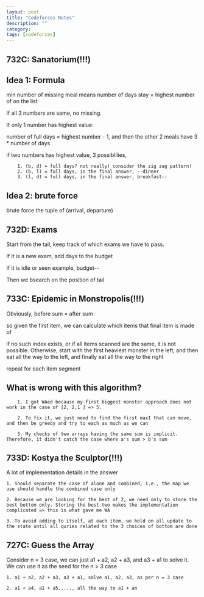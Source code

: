 ```yaml
---
layout: post
title: "Codeforces Notes" 
description: ""
category: 
tags: [codeforces]
---
```


732C: Sanatorium(!!!)
---------

Idea 1: Formula
----------
min number of missing meal means number of days stay = highest number of on the list

If all 3 numbers are same, no missing.

If only 1 number has highest value:

number of full days = highest number - 1, and then the other 2 meals have 3 * number of days

if two numbers has highest value, 3 possiblilies, 

```
	1. (b, d) = full days? not really! consider the zig zag pattern!
	2. (b, l) = full days, in the final answer, --dinner
	3. (l, d) = full days, in the final answer, breakfast--

```

Idea 2: brute force
----------
brute force the tuple of (arrival, departure)



732D: Exams
---------
Start from the tail, keep track of which exams we have to pass. 

If it is a new exam, add days to the budget

If it is idle or seen example, budget-- 

Then we bsearch on the position of tail



733C: Epidemic in Monstropolis(!!!)
----------
Obviously, before sum = after sum

so given the first item, we can calculate which items that final item is made of

if no such index exists, or if all items scanned are the same, it is not possible.
Otherwise, start with the first heaviest monster in the left, and then eat all the way to the left, and finally eat all the way to the right

repeat for each item segment


What is wrong with this algorithm?
-----------
```
	1. I got WAed because my first biggest monster approach does not work in the case of [2, 2,1 ] => 5.

	2. To fix it, we just need to find the first maxI that can move, and then be greedy and try to each as much as we can
	
	3. My checks of two arrays having the same sum is implicit. Therefore, it didn't catch the case where a's sum > b's sum

```



733D:  Kostya the Sculptor(!!!)
-----------
A lot of implementation details in the answer

```
1. Should separate the case of alone and combined, i.e., the map we use should handle the combined case only

2. Because we are looking for the best of 2, we need only to store the best bottom only. Storing the best two makes the implementation complicated => this is what gave me WA

3. To avoid adding to itself, at each item, we hold on all update to the state until all quries related to the 3 choices of bottom are done

```


727C: Guess the Array 
----------
Consider n = 3 case, we can just a1 + a2, a2 + a3, and a3 + a1 to solve it. We can use it as the seed for the n > 3 case

```
1. a1 + a2, a2 + a3, a3 + a1, solve a1, a2, a3, as per n = 3 case

2. a1 + a4, a1 + a5....., all the way to a1 + an

```
